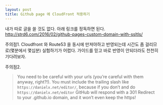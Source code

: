 ```yaml
---
layout: post
title: Github page 에 CloudFront 적용하기
---
```


내가 따로 글을 쓸 것도 없다. 아래 링크를 정독하면 된다.
<http://strd6.com/2016/02/github-pages-custom-domain-with-ssltls/>

주의점1. Cloudfront 와 Route53 을 동시에 만져야하고 반영되는데 시간도 좀 걸리므로(몇분에서 몇십분) 실험하기가 어렵다. 가이드를 믿고 바로 반영이 안되더라도 천천히 기다려보자.

주의점2.

> You need to be careful with your urls (you’re careful with them anyway, right?!). You must include the trailing slash like `https://danielx.net/editor/`, because if you don’t and do `https://danielx.net/editor` GitHub will respond with a 301 Redirect to your .github.io domain, and it won’t even keep the https!
